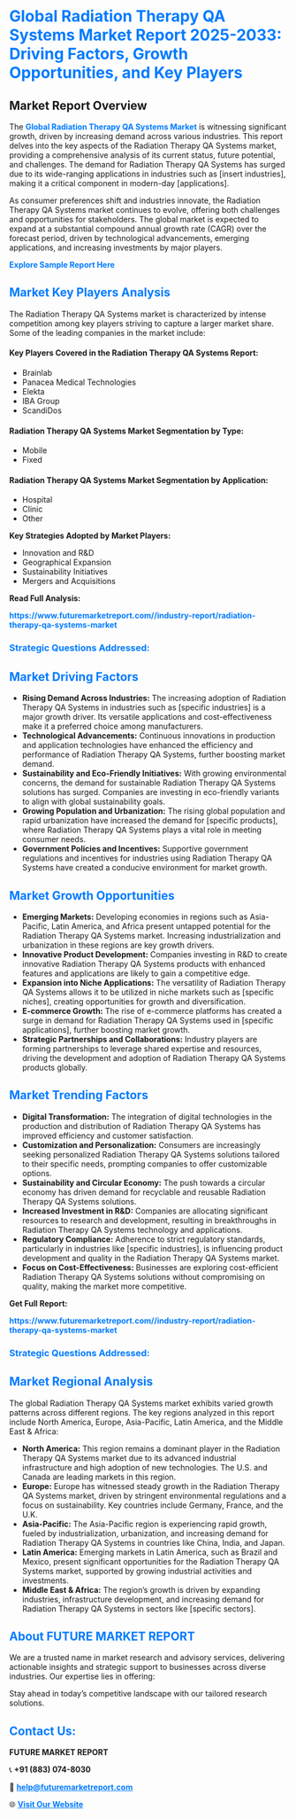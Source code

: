 <h1 style="color: #007BFF;">Global Radiation Therapy QA Systems Market Report 2025-2033: Driving Factors, Growth Opportunities, and Key Players</h1>

<section id="overview">
<h2>Market Report Overview</h2>
<p>The <a href="https://www.futuremarketreport.com//industry-report/radiation-therapy-qa-systems-market" style="color: #007BFF; text-decoration: none;"><strong>Global Radiation Therapy QA Systems Market</strong></a> is witnessing significant growth, driven by increasing demand across various industries. This report delves into the key aspects of the Radiation Therapy QA Systems market, providing a comprehensive analysis of its current status, future potential, and challenges. The demand for Radiation Therapy QA Systems has surged due to its wide-ranging applications in industries such as [insert industries], making it a critical component in modern-day [applications].</p>
<p>As consumer preferences shift and industries innovate, the Radiation Therapy QA Systems market continues to evolve, offering both challenges and opportunities for stakeholders. The global market is expected to expand at a substantial compound annual growth rate (CAGR) over the forecast period, driven by technological advancements, emerging applications, and increasing investments by major players.</p>
</section>

<section id="overview">
<p><a href="https://www.futuremarketreport.com//request-sample/reportId=64538" style="color: #007BFF; text-decoration: none;"><strong>Explore Sample Report Here</strong></a></p>
</section>

<section id="key-players">
<h2 style="color: #007BFF;">Market Key Players Analysis</h2>
<p>The Radiation Therapy QA Systems market is characterized by intense competition among key players striving to capture a larger market share. Some of the leading companies in the market include:</p>
<h4>Key Players Covered in the Radiation Therapy QA Systems Report:</h4>
<ul><li>Brainlab</li><li>Panacea Medical Technologies</li><li>Elekta</li><li>IBA Group</li><li>ScandiDos</li></ul>
<h4>Radiation Therapy QA Systems Market Segmentation by Type:</h4>
<ul><li>Mobile</li><li>Fixed</li></ul>

<h4>Radiation Therapy QA Systems Market Segmentation by Application:</h4>
<ul><li>Hospital</li><li>Clinic</li><li>Other</li></ul>
<p><strong>Key Strategies Adopted by Market Players:</strong></p>
<ul>
<li>Innovation and R&D</li>
<li>Geographical Expansion</li>
<li>Sustainability Initiatives</li>
<li>Mergers and Acquisitions</li>
</ul>
</section>

<section>
<p><strong>Read Full Analysis: </strong></p><a href="https://www.futuremarketreport.com//industry-report/radiation-therapy-qa-systems-market" style="color: #007BFF; text-decoration: none;"><strong>https://www.futuremarketreport.com//industry-report/radiation-therapy-qa-systems-market</strong></a>
<h3 style="color: #007BFF;">Strategic Questions Addressed:</h3>
</section>

<section id="driving-factors">
<h2 style="color: #007BFF;">Market Driving Factors</h2>
<ul>
<li><strong>Rising Demand Across Industries:</strong> The increasing adoption of Radiation Therapy QA Systems in industries such as [specific industries] is a major growth driver. Its versatile applications and cost-effectiveness make it a preferred choice among manufacturers.</li>
<li><strong>Technological Advancements:</strong> Continuous innovations in production and application technologies have enhanced the efficiency and performance of Radiation Therapy QA Systems, further boosting market demand.</li>
<li><strong>Sustainability and Eco-Friendly Initiatives:</strong> With growing environmental concerns, the demand for sustainable Radiation Therapy QA Systems solutions has surged. Companies are investing in eco-friendly variants to align with global sustainability goals.</li>
<li><strong>Growing Population and Urbanization:</strong> The rising global population and rapid urbanization have increased the demand for [specific products], where Radiation Therapy QA Systems plays a vital role in meeting consumer needs.</li>
<li><strong>Government Policies and Incentives:</strong> Supportive government regulations and incentives for industries using Radiation Therapy QA Systems have created a conducive environment for market growth.</li>
</ul>
</section>

<section id="growth-opportunities">
<h2 style="color: #007BFF;">Market Growth Opportunities</h2>
<ul>
<li><strong>Emerging Markets:</strong> Developing economies in regions such as Asia-Pacific, Latin America, and Africa present untapped potential for the Radiation Therapy QA Systems market. Increasing industrialization and urbanization in these regions are key growth drivers.</li>
<li><strong>Innovative Product Development:</strong> Companies investing in R&D to create innovative Radiation Therapy QA Systems products with enhanced features and applications are likely to gain a competitive edge.</li>
<li><strong>Expansion into Niche Applications:</strong> The versatility of Radiation Therapy QA Systems allows it to be utilized in niche markets such as [specific niches], creating opportunities for growth and diversification.</li>
<li><strong>E-commerce Growth:</strong> The rise of e-commerce platforms has created a surge in demand for Radiation Therapy QA Systems used in [specific applications], further boosting market growth.</li>
<li><strong>Strategic Partnerships and Collaborations:</strong> Industry players are forming partnerships to leverage shared expertise and resources, driving the development and adoption of Radiation Therapy QA Systems products globally.</li>
</ul>
</section>

<section id="trending-factors">
<h2 style="color: #007BFF;">Market Trending Factors</h2>
<ul>
<li><strong>Digital Transformation:</strong> The integration of digital technologies in the production and distribution of Radiation Therapy QA Systems has improved efficiency and customer satisfaction.</li>
<li><strong>Customization and Personalization:</strong> Consumers are increasingly seeking personalized Radiation Therapy QA Systems solutions tailored to their specific needs, prompting companies to offer customizable options.</li>
<li><strong>Sustainability and Circular Economy:</strong> The push towards a circular economy has driven demand for recyclable and reusable Radiation Therapy QA Systems solutions.</li>
<li><strong>Increased Investment in R&D:</strong> Companies are allocating significant resources to research and development, resulting in breakthroughs in Radiation Therapy QA Systems technology and applications.</li>
<li><strong>Regulatory Compliance:</strong> Adherence to strict regulatory standards, particularly in industries like [specific industries], is influencing product development and quality in the Radiation Therapy QA Systems market.</li>
<li><strong>Focus on Cost-Effectiveness:</strong> Businesses are exploring cost-efficient Radiation Therapy QA Systems solutions without compromising on quality, making the market more competitive.</li>
</ul>
</section>

<section>
<p><strong>Get Full Report: </strong></p><a href="https://www.futuremarketreport.com//industry-report/radiation-therapy-qa-systems-market" style="color: #007BFF; text-decoration: none;"><strong>https://www.futuremarketreport.com//industry-report/radiation-therapy-qa-systems-market</strong></a>
<h3 style="color: #007BFF;">Strategic Questions Addressed:</h3>
</section>


<section id="regional-analysis">
<h2 style="color: #007BFF;">Market Regional Analysis</h2>
<p>The global Radiation Therapy QA Systems market exhibits varied growth patterns across different regions. The key regions analyzed in this report include North America, Europe, Asia-Pacific, Latin America, and the Middle East & Africa:</p>
<ul>
<li><strong>North America:</strong> This region remains a dominant player in the Radiation Therapy QA Systems market due to its advanced industrial infrastructure and high adoption of new technologies. The U.S. and Canada are leading markets in this region.</li>
<li><strong>Europe:</strong> Europe has witnessed steady growth in the Radiation Therapy QA Systems market, driven by stringent environmental regulations and a focus on sustainability. Key countries include Germany, France, and the U.K.</li>
<li><strong>Asia-Pacific:</strong> The Asia-Pacific region is experiencing rapid growth, fueled by industrialization, urbanization, and increasing demand for Radiation Therapy QA Systems in countries like China, India, and Japan.</li>
<li><strong>Latin America:</strong> Emerging markets in Latin America, such as Brazil and Mexico, present significant opportunities for the Radiation Therapy QA Systems market, supported by growing industrial activities and investments.</li>
<li><strong>Middle East & Africa:</strong> The region’s growth is driven by expanding industries, infrastructure development, and increasing demand for Radiation Therapy QA Systems in sectors like [specific sectors].</li>
</ul>
</section>

<footer>
<h2 style="color: #007BFF;">About FUTURE MARKET REPORT</h2>
<p>We are a trusted name in market research and advisory services, delivering actionable insights and strategic support to businesses across diverse industries. Our expertise lies in offering:</p>

<p>Stay ahead in today’s competitive landscape with our tailored research solutions.</p>

<h2 style="color: #007BFF;">Contact Us:</h2>
<p><strong>FUTURE MARKET REPORT</strong></p>
<p>📞 <strong>+91 (883) 074-8030</strong></p>
<p>📧 <strong><a href="mailto:help@futuremarketreport.com" style="color: #007BFF;">help@futuremarketreport.com</a></strong></p>
<p>🌐 <strong><a href="https://www.futuremarketreport.com/" style="color: #007BFF;">Visit Our Website</a></strong></p>
</footer>